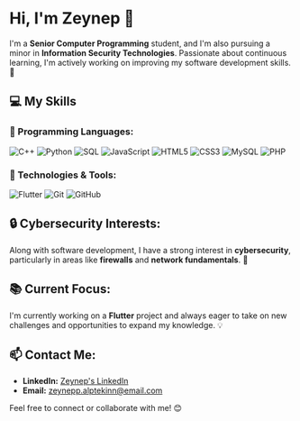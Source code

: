 # Hi, I'm Zeynep 👋

I'm a **Senior Computer Programming** student, and I'm also pursuing a minor in **Information Security Technologies**. Passionate about continuous learning, I'm actively working on improving my software development skills. 🌱

## 💻 My Skills

### 🔧 Programming Languages:
![C++](https://img.shields.io/badge/-C++-00599C?style=flat-square&logo=c%2B%2B&logoColor=white)
![Python](https://img.shields.io/badge/-Python-3776AB?style=flat-square&logo=python&logoColor=white)
![SQL](https://img.shields.io/badge/-SQL-003B57?style=flat-square&logo=postgresql&logoColor=white)
![JavaScript](https://img.shields.io/badge/-JavaScript-F7DF1E?style=flat-square&logo=javascript&logoColor=black)
![HTML5](https://img.shields.io/badge/-HTML5-E34F26?style=flat-square&logo=html5&logoColor=white)
![CSS3](https://img.shields.io/badge/-CSS3-1572B6?style=flat-square&logo=css3&logoColor=white)
![MySQL](https://img.shields.io/badge/-MySQL-4479A1?style=flat-square&logo=mysql&logoColor=white)
![PHP](https://img.shields.io/badge/-PHP-777BB4?style=flat-square&logo=php&logoColor=white)

### 🚀 Technologies & Tools:
![Flutter](https://img.shields.io/badge/-Flutter-02569B?style=flat-square&logo=flutter&logoColor=white)
![Git](https://img.shields.io/badge/-Git-F05032?style=flat-square&logo=git&logoColor=white)
![GitHub](https://img.shields.io/badge/-GitHub-181717?style=flat-square&logo=github&logoColor=white)

## 🔒 Cybersecurity Interests:
Along with software development, I have a strong interest in **cybersecurity**, particularly in areas like **firewalls** and **network fundamentals**. 🔐

## 📚 Current Focus:
I'm currently working on a **Flutter** project and always eager to take on new challenges and opportunities to expand my knowledge. 💡

## 📫 Contact Me:
- **LinkedIn:** [Zeynep's LinkedIn](https://www.linkedin.com/in/zeynep-alptekin-0bb2a51ab/)  
- **Email:** [zeynepp.alptekinn@email.com](mailto:zeynepp.alptekinn@gmail.com)

Feel free to connect or collaborate with me! 😊

